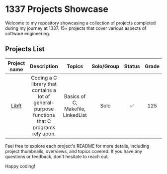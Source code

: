 # 1337 Projects Showcase

Welcome to my repository showcasing a collection of projects completed during my journey at 1337. 15+ projects that cover various aspects of software engineering.

## Projects List
| Project name |                  Description                  |                                Topics                                | Solo/Group |   Status  | Grade |
|:------------:|:---------------------------------------------:|:-------------------------------------------------------------------:|:----------:|:---------:|:----:|
|      [Libft](https://github.com/Abdeljalil-Bouchfar/libft)   | Coding a C library that contains a lot of general-purpose functions that C programs rely upon. | Basics of C, Makefile, LinkedList |    Solo   | :white_check_mark: |  125 |

Feel free to explore each project's README for more details, including project thumbnails, overviews, and topics covered. If you have any questions or feedback, don't hesitate to reach out.

Happy coding!
